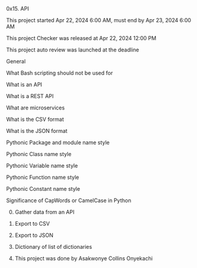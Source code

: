 0x15. API

This project started Apr 22, 2024 6:00 AM, must end by Apr 23, 2024 6:00 AM

This project Checker was released at Apr 22, 2024 12:00 PM

This project auto review was launched at the deadline

General

What Bash scripting should not be used for

What is an API

What is a REST API

What are microservices

What is the CSV format

What is the JSON format

Pythonic Package and module name style

Pythonic Class name style

Pythonic Variable name style

Pythonic Function name style

Pythonic Constant name style

Significance of CapWords or CamelCase in Python

0. Gather data from an API

1. Export to CSV

2. Export to JSON

3. Dictionary of list of dictionaries

4. This project was done by Asakwonye Collins Onyekachi
